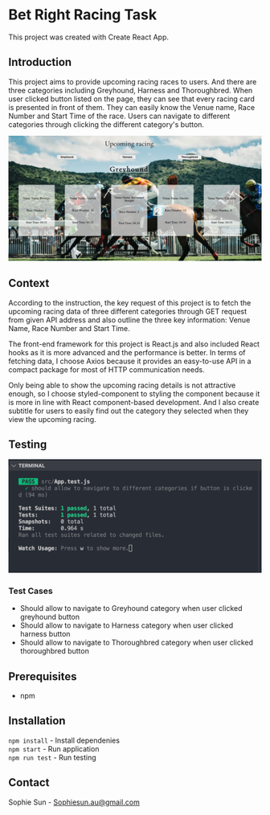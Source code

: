 # Bet Right Racing Task
This project was created with Create React App.

## Introduction
This project aims to provide upcoming racing races to users. And there are three categories
including Greyhound, Harness and Thoroughbred. When user clicked button listed on the page, they
can see that every racing card is presented in front of them. They can easily know the Venue name,
Race Number and Start Time of the race. Users can navigate to different categories through clicking
the different category's button.

![Product Name Screen Shot](src/assets/Readme/PageDisplay.png)

## Context
According to the instruction, the key request of this project is to fetch the upcoming racing data of three different categories through GET request from given API address and also outline the three key information: Venue Name, Race Number and Start Time.

The front-end framework for this project is React.js and also included React hooks as it is more advanced and the performance is better. In terms of fetching data, I choose Axios because it provides an easy-to-use API in a compact package for most of HTTP communication needs.

Only being able to show the upcoming racing details is not attractive enough, so I choose styled-component to styling the component because it is more in line with React component-based development. And I also create subtitle for users to easily find out the category they selected when they view the upcoming racing.


## Testing

![Product Name Screen Shot](src/assets/Readme/TestResult.png)

### Test Cases

- Should allow to navigate to Greyhound category when user clicked greyhound button
- Should allow to navigate to Harness category when user clicked harness button
- Should allow to navigate to Thoroughbred category when user clicked thoroughbred button

## Prerequisites

- npm

## Installation

`npm install` - Install dependenies <br />
`npm start` - Run application <br />
`npm run test` - Run testing

## Contact

Sophie Sun - Sophiesun.au@gmail.com

